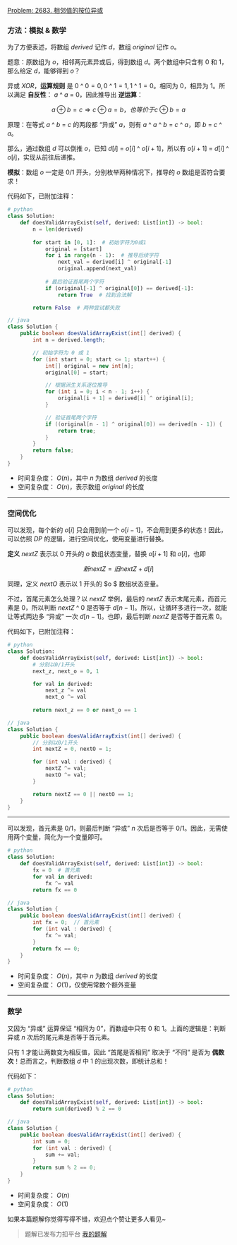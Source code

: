 [Problem: 2683. 相邻值的按位异或](https://leetcode.cn/problems/neighboring-bitwise-xor/description/)

### 方法：模拟 & 数学

为了方便表述，将数组 $derived$ 记作 $d$，数组 $original$ 记作 $o$。

题意：原数组为 $o$，相邻两元素异或后，得到数组 $d$。两个数组中只含有 $0$ 和 $1$，那么给定 $d$，能够得到 $o$？

异或 $XOR$，**运算规则** 是 $0$ ^ $0=0,0$ ^ $1=1,1$ ^ $1=0$。相同为 $0$，相异为 $1$。所以满足 **自反性**： $a$ ^ $a$ = $0$，因此推导出 **逆运算**：

$$
a \oplus b = c ⇒ c \oplus a = b，也等价于 c \oplus b = a
$$

原理：在等式 $a$ ^ $b$ = $c$ 的两段都 “异或” $a$，则有 $a$ ^ $a$ ^ $b$ = $c$ ^ $a$，即 $b$ = $c$ ^ $a$。

那么，通过数组 $d$ 可以倒推 $o$，已知 $d[i]$ = $o[i]$ ^ $o[i+1]$，所以有 $o[i+1]$ = $d[i]$ ^ $o[i]$，实现从前往后递推。

**模拟**：数组 $o$ 一定是 $0/1$ 开头，分别枚举两种情况下，推导的 $o$ 数组是否符合要求！

代码如下，已附加注释：

```Python
# python
class Solution:
    def doesValidArrayExist(self, derived: List[int]) -> bool:
        n = len(derived)
    
        for start in [0, 1]:  # 初始字符为0或1
            original = [start]
            for i in range(n - 1):  # 推导后续字符
                next_val = derived[i] ^ original[-1]
                original.append(next_val)
            
            # 最后验证首尾两个字符
            if (original[-1] ^ original[0]) == derived[-1]:
                return True  # 找到合法解

        return False  # 两种尝试都失败
```

```Java
// java
class Solution {
    public boolean doesValidArrayExist(int[] derived) {
        int n = derived.length;

        // 初始字符为 0 或 1
        for (int start = 0; start <= 1; start++) {
            int[] original = new int[n];
            original[0] = start;

            // 根据派生关系逐位推导
            for (int i = 0; i < n - 1; i++) {
                original[i + 1] = derived[i] ^ original[i];
            }

            // 验证首尾两个字符
            if ((original[n - 1] ^ original[0]) == derived[n - 1]) {
                return true;
            }
        }
        return false;
    }
}
```

- 时间复杂度： $O(n)$，其中 $n$ 为数组 $derived$ 的长度
- 空间复杂度： $O(n)$，表示数组 $original$ 的长度

---

### 空间优化

可以发现，每个新的 $o[i]$ 只会用到前一个 $o[i-1]$，不会用到更多的状态！因此，可以仿照 $DP$ 的逻辑，进行空间优化，使用变量进行替换。

**定义** $nextZ$ 表示以 $0$ 开头的 $o$ 数组状态变量，替换 $o[i+1]$ 和 $o[i]$，也即

$$
新 nextZ = 旧 nextZ + d[i]
$$

同理，定义 $nextO$ 表示以 $1$ 开头的 $o $ 数组状态变量。

不过，首尾元素怎么处理？以 $nextZ$ 举例，最后的 $nextZ$ 表示末尾元素，而首元素是 $0$，所以判断 $nextZ$ ^ $0$ 是否等于 $d[n-1]$。所以，让循环多进行一次，就能让等式两边多 “异或” 一次 $d[n-1]$。也即，最后判断 $nextZ$ 是否等于首元素 $0$。

代码如下，已附加注释：

```Python
# python
class Solution:
    def doesValidArrayExist(self, derived: List[int]) -> bool:
        # 分别以0/1开头
        next_z, next_o = 0, 1

        for val in derived:
            next_z ^= val
            next_o ^= val
        
        return next_z == 0 or next_o == 1

```

```Java
// java
class Solution {
    public boolean doesValidArrayExist(int[] derived) {
        // 分别以0/1开头
        int nextZ = 0, nextO = 1;

        for (int val : derived) {
            nextZ ^= val;
            nextO ^= val;
        }

        return nextZ == 0 || nextO == 1;
    }
}
```

---

可以发现，首元素是 $0/1$，则最后判断 “异或” $n$ 次后是否等于 $0/1$。因此，无需使用两个变量，简化为一个变量即可。

```Python
# python
class Solution:
    def doesValidArrayExist(self, derived: List[int]) -> bool:
        fx = 0  # 首元素
        for val in derived:
            fx ^= val
        return fx == 0
```

```Java
// java
class Solution {
    public boolean doesValidArrayExist(int[] derived) {
        int fx = 0;  // 首元素
        for (int val : derived) {
            fx ^= val;
        }
        return fx == 0;
    }
}
```

- 时间复杂度： $O(n)$，其中 $n$ 为数组 $derived$ 的长度
- 空间复杂度： $O(1)$，仅使用常数个额外变量

---

### 数学

又因为 “异或” 运算保证 “相同为 $0$”，而数组中只有 $0$ 和 $1$。上面的逻辑是：判断异或 $n$ 次后的尾元素是否等于首元素。

只有 $1$ 才能让两数变为相反值，因此 “首尾是否相同” 取决于 “不同” 是否为 **偶数次**！总而言之，判断数组 $d$ 中 $1$ 的出现次数，即统计总和！

代码如下：

```Python
# python
class Solution:
    def doesValidArrayExist(self, derived: List[int]) -> bool:
        return sum(derived) % 2 == 0
```

```Java
// java
class Solution {
    public boolean doesValidArrayExist(int[] derived) {
        int sum = 0;
        for (int val : derived) {
            sum += val;
        }
        return sum % 2 == 0;
    }
}
```

- 时间复杂度： $O(n)$
- 空间复杂度： $O(1)$

如果本篇题解你觉得写得不错，欢迎点个赞让更多人看见~

> 题解已发布力扣平台 [我的题解](https://leetcode.cn/problems/neighboring-bitwise-xor/solutions/3738433/si-jie-mo-ni-kong-jian-you-hua-shu-xue-y-y1p6/)
